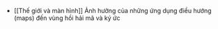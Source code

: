 - [[Thế giới và màn hình]] Ảnh hưởng của những ứng dụng điều hướng (maps) đến vùng hồi hải mã và ký ức